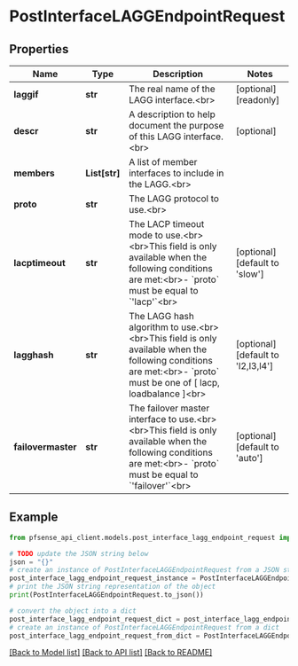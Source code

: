 # PostInterfaceLAGGEndpointRequest


## Properties

Name | Type | Description | Notes
------------ | ------------- | ------------- | -------------
**laggif** | **str** | The real name of the LAGG interface.&lt;br&gt; | [optional] [readonly] 
**descr** | **str** | A description to help document the purpose of this LAGG interface.&lt;br&gt; | [optional] 
**members** | **List[str]** | A list of member interfaces to include in the LAGG.&lt;br&gt; | 
**proto** | **str** | The LAGG protocol to use.&lt;br&gt; | 
**lacptimeout** | **str** | The LACP timeout mode to use.&lt;br&gt;&lt;br&gt;This field is only available when the following conditions are met:&lt;br&gt;- &#x60;proto&#x60; must be equal to &#x60;&#39;lacp&#39;&#x60;&lt;br&gt; | [optional] [default to 'slow']
**lagghash** | **str** | The LAGG hash algorithm to use.&lt;br&gt;&lt;br&gt;This field is only available when the following conditions are met:&lt;br&gt;- &#x60;proto&#x60; must be one of [ lacp, loadbalance ]&lt;br&gt; | [optional] [default to 'l2,l3,l4']
**failovermaster** | **str** | The failover master interface to use.&lt;br&gt;&lt;br&gt;This field is only available when the following conditions are met:&lt;br&gt;- &#x60;proto&#x60; must be equal to &#x60;&#39;failover&#39;&#x60;&lt;br&gt; | [optional] [default to 'auto']

## Example

```python
from pfsense_api_client.models.post_interface_lagg_endpoint_request import PostInterfaceLAGGEndpointRequest

# TODO update the JSON string below
json = "{}"
# create an instance of PostInterfaceLAGGEndpointRequest from a JSON string
post_interface_lagg_endpoint_request_instance = PostInterfaceLAGGEndpointRequest.from_json(json)
# print the JSON string representation of the object
print(PostInterfaceLAGGEndpointRequest.to_json())

# convert the object into a dict
post_interface_lagg_endpoint_request_dict = post_interface_lagg_endpoint_request_instance.to_dict()
# create an instance of PostInterfaceLAGGEndpointRequest from a dict
post_interface_lagg_endpoint_request_from_dict = PostInterfaceLAGGEndpointRequest.from_dict(post_interface_lagg_endpoint_request_dict)
```
[[Back to Model list]](../README.md#documentation-for-models) [[Back to API list]](../README.md#documentation-for-api-endpoints) [[Back to README]](../README.md)


